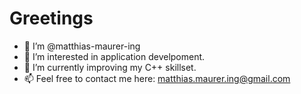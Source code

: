 # Greetings
- 👋 I’m @matthias-maurer-ing
- 👀 I’m interested in application develpoment.
- 🌱 I’m currently improving my C++ skillset.
- 📫 Feel free to contact me here: matthias.maurer.ing@gmail.com
